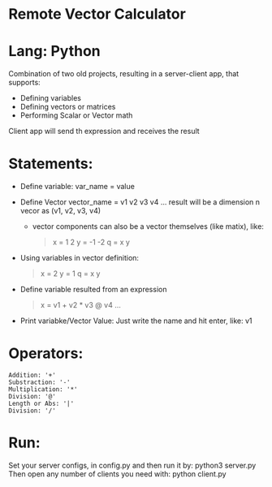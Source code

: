 # Remote Vector Calculator
# Lang: Python
Combination of two old projects, resulting in a server-client app, that supports:
* Defining variables
* Defining vectors or matrices
* Performing Scalar or Vector math

Client app will send th expression and receives the result

# Statements:
* Define variable:
    var_name = value
* Define Vector
    vector_name = v1 v2 v3 v4 ...
    result will be a dimension n vecor as (v1, v2, v3, v4)

    * vector components can also be a vector themselves (like matix), like:
        > x = 1 2
        > y = -1 -2
        > q = x y

* Using variables in vector definition:
    > x = 2
    > y = 1
    > q = x y
* Define variable resulted from an expression
    > x = v1 + v2 * v3 @ v4 ...
* Print variabke/Vector Value:
    Just write the name and hit enter, like:
    v1
# Operators:
    Addition: '+'
    Substraction: '-'
    Multiplication: '*'
    Division: '@'
    Length or Abs: '|'
    Division: '/'

# Run:
Set your server configs, in config.py and then run it by: python3 server.py
Then open any number of clients you need with: python client.py